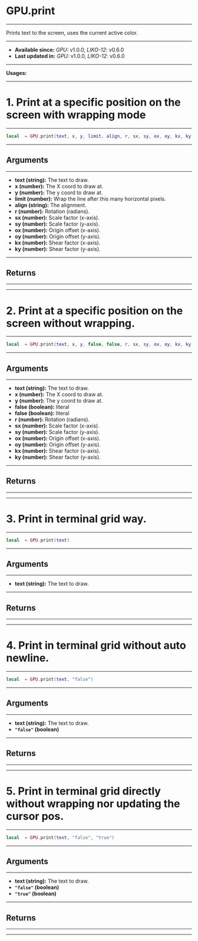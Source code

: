 # GPU.print
---

Prints text to the screen, uses the current active color.

---

* **Available since:** _GPU:_ v1.0.0, _LIKO-12_: v0.6.0
* **Last updated in:** _GPU:_ v1.0.0, _LIKO-12_: v0.6.0

---

**Usages:**

---

# 1. Print at a specific position on the screen with wrapping mode
---

```lua
local  = GPU.print(text, x, y, limit, align, r, sx, sy, ox, oy, kx, ky)
```


---
## Arguments
---

* **text (string):** The text to draw.
* **x (number):** The X coord to draw at.
* **y (number):** The y coord to draw at.
* **limit (number):** Wrap the line after this many horizontal pixels.
* **align (string):** The alignment.
* **r (number):** Rotation (radians).
* **sx (number):** Scale factor (x-axis).
* **sy (number):** Scale factor (y-axis).
* **ox (number):** Origin offset (x-axis).
* **oy (number):** Origin offset (y-axis).
* **kx (number):** Shear factor (x-axis).
* **ky (number):** Shear factor (y-axis).


---
## Returns
---


---

# 2. Print at a specific position on the screen without wrapping.
---

```lua
local  = GPU.print(text, x, y, false, false, r, sx, sy, ox, oy, kx, ky)
```


---
## Arguments
---

* **text (string):** The text to draw.
* **x (number):** The X coord to draw at.
* **y (number):** The y coord to draw at.
* **false (boolean):** literal
* **false (boolean):** literal
* **r (number):** Rotation (radians).
* **sx (number):** Scale factor (x-axis).
* **sy (number):** Scale factor (y-axis).
* **ox (number):** Origin offset (x-axis).
* **oy (number):** Origin offset (y-axis).
* **kx (number):** Shear factor (x-axis).
* **ky (number):** Shear factor (y-axis).


---
## Returns
---


---

# 3. Print in terminal grid way.
---

```lua
local  = GPU.print(text)
```


---
## Arguments
---

* **text (string):** The text to draw.


---
## Returns
---


---

# 4. Print in terminal grid without auto newline.
---

```lua
local  = GPU.print(text, "false")
```


---
## Arguments
---

* **text (string):** The text to draw.
* **`"false"` (boolean)**


---
## Returns
---


---

# 5. Print in terminal grid directly without wrapping nor updating the cursor pos.
---

```lua
local  = GPU.print(text, "false", "true")
```


---
## Arguments
---

* **text (string):** The text to draw.
* **`"false"` (boolean)**
* **`"true"` (boolean)**


---
## Returns
---


---